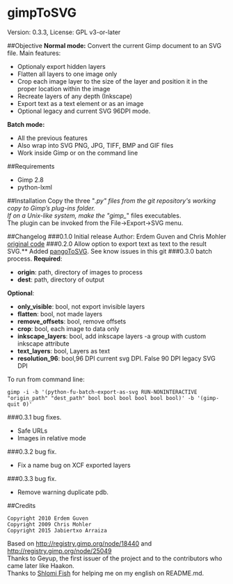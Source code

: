 # gimpToSVG
Version: 0.3.3, License: GPL v3-or-later

##Objective
**Normal mode:**
Convert the current Gimp document to an SVG file.
Main features:
- Optionaly export hidden layers
- Flatten all layers to one image only
- Crop each image layer to the size of the layer and position it in the proper location within the image
- Recreate layers of any depth (Inkscape)
- Export text as a text element or as an image
- Optional legacy and current SVG 96DPI mode.

**Batch mode:**
- All the previous features
- Also wrap into SVG PNG, JPG, TIFF, BMP and GIF files
- Work inside Gimp or on the command line

##Requirements
- Gimp 2.8
- python-lxml

##Installation
Copy the three "*.py" files from the git repository's working copy to
Gimp’s plug-ins folder.<br />
If on a Unix-like system, make the "gimp_*" files executables.<br />
The plugin can be invoked from the File->Export->SVG menu.<br />

##Changelog
###0.1.0 Initial release
Author: Erdem Guven and Chris Mohler [original code](http://registry.gimp.org/node/25049)
###0.2.0 Allow option to export text as text to the result SVG.**
Added [pangoToSVG](https://github.com/jabiertxof/pangoToSVG). See know issues in this git
###0.3.0 batch process.
**Required**:
- **origin**: path, directory of images to process
- **dest**: path, directory of output

**Optional**:
- **only_visible**: bool, not export invisible layers
- **flatten**: bool, not made layers
- **remove_offsets**: bool, remove offsets
- **crop**: bool, each image to data only
- **inkscape_layers**: bool, add inkscape layers -a group with custom inkscape attribute
- **text_layers**: bool, Layers as text
- **resolution_96**: bool,96 DPI current svg DPI. False 90 DPI legacy SVG DPI

To run from command line:
```
gimp -i -b '(python-fu-batch-export-as-svg RUN-NONINTERACTIVE "origin_path" "dest_path" bool bool bool bool bool bool)' -b '(gimp-quit 0)'
```
###0.3.1 bug fixes.
- Safe URLs
- Images in relative mode

###0.3.2 bug fix.
- Fix a name bug on XCF exported layers

###0.3.3 bug fix.
- Remove warning duplicate pdb.

##Credits

```
Copyright 2010 Erdem Guven
Copyright 2009 Chris Mohler
Copyright 2015 Jabiertxo Arraiza
```
Based on  http://registry.gimp.org/node/18440 and http://registry.gimp.org/node/25049<br />
Thanks to Geyup, the first issuer of the project and to the contributors who came later like Haakon.<br />
Thanks to [Shlomi Fish](http://www.shlomifish.org) for helping me on my english on README.md.

